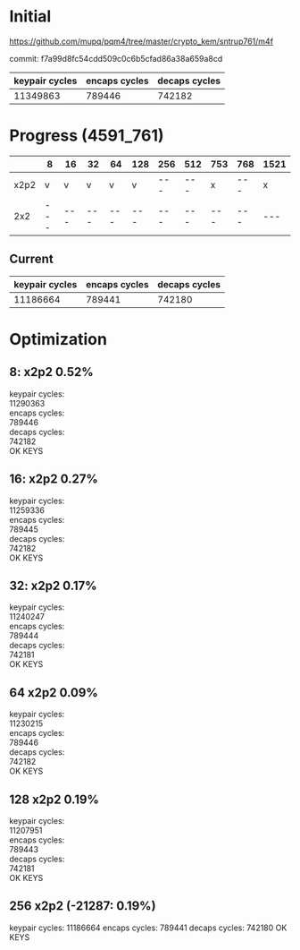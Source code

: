 # Initial

https://github.com/mupq/pqm4/tree/master/crypto_kem/sntrup761/m4f

commit: f7a99d8fc54cdd509c0c6b5cfad86a38a659a8cd

|keypair cycles|encaps cycles|decaps cycles|
|---|---|---|
|11349863|789446|742182|

# Progress (4591_761)
|      |8  |16 |32 |64 |128|256|512|753|768|1521|
|------|---|---|---|---|---|---|---|---|---|---|
| x2p2 | v | v | v | v | v |---|---| x |---| x |
| 2x2  |---|---|---|---|---|---|---|---|---|---|

## Current
|keypair cycles|encaps cycles|decaps cycles|
|---|---|---|
|11186664|789441|742180|

# Optimization
## 8: x2p2 0.52%
keypair cycles:                          
11290363                                 
encaps cycles:                           
789446                                   
decaps cycles:                           
742182                                   
OK KEYS 

## 16: x2p2 0.27%
keypair cycles:                          
11259336                                 
encaps cycles:                           
789445                                   
decaps cycles:                           
742182                                   
OK KEYS

## 32: x2p2 0.17%
keypair cycles:                          
11240247                                 
encaps cycles:                           
789444                                   
decaps cycles:                           
742181                                   
OK KEYS

## 64 x2p2 0.09%
keypair cycles:                                      
11230215                                  
encaps cycles:                                       
789446                                               
decaps cycles:                                       
742182                                               
OK KEYS 

## 128 x2p2 0.19%
keypair cycles:                                          
11207951                                                 
encaps cycles:                                           
789443                                                   
decaps cycles:                                           
742181                                                   
OK KEYS

## 256 x2p2 (-21287: 0.19%)
keypair cycles:
11186664
encaps cycles:
789441
decaps cycles:
742180
OK KEYS